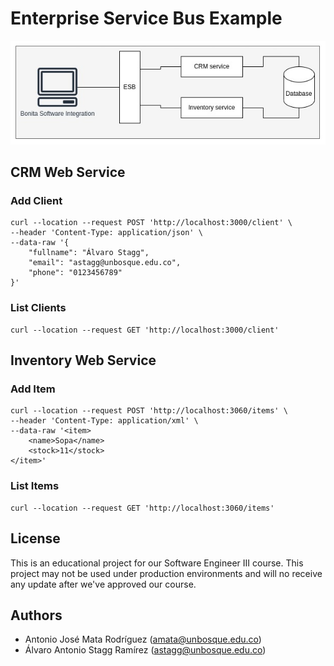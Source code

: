 # Enterprise Service Bus Example

![overview diagram of solution](./images/enterprise-service-bus.jpg)

## CRM Web Service

### Add Client

```shell
curl --location --request POST 'http://localhost:3000/client' \
--header 'Content-Type: application/json' \
--data-raw '{
    "fullname": "Álvaro Stagg",
    "email": "astagg@unbosque.edu.co",
    "phone": "0123456789"
}'
```

### List Clients

```shell
curl --location --request GET 'http://localhost:3000/client'
```

## Inventory Web Service

### Add Item

```shell
curl --location --request POST 'http://localhost:3060/items' \
--header 'Content-Type: application/xml' \
--data-raw '<item>
    <name>Sopa</name>
    <stock>11</stock>
</item>'
```

### List Items

```shell
curl --location --request GET 'http://localhost:3060/items'
```

## License

This is an educational project for our Software Engineer III course. This project
may not be used under production environments and will no receive any update after
we've approved our course.

## Authors

- Antonio José Mata Rodríguez (amata@unbosque.edu.co)
- Álvaro Antonio Stagg Ramírez (astagg@unbosque.edu.co)
